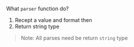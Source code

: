What `parser` function do?

1. Recept a value and format then
2. Return string type

> Note: All parses need be return `string` type